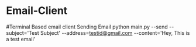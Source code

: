 # Email-Client
#Terminal Based email client Sending Email python main.py --send --subject='Test Subject' --address=testid@gmail.com --content='Hey, This is a test email'
